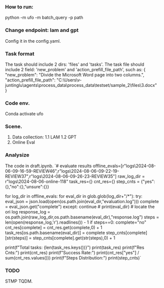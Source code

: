 ### How to run: 

python -m ufo -m batch_query -p path

### Change endpoint: lam and gpt

Config it in the config.yaml. 

### Task format

The task should include 2 dirs: 'files' and 'tasks'.
The task file should include 2 field: 'new_problem' and 'action_prefill_file_path', such as:
{
    "new_problem": "Divide the Microsoft Word page into two columns.",
    "action_prefill_file_path": "C:\\Users\\v-juntinglu\\agents\\process_data\\process_data\\testset/sample_2\\files\\3.docx"
}

### Code env.
Conda activate ufo

### Scene.
1. Data collection:
    1.1 LAM
    1.2 GPT
2. Online Eval

### Analysize
The code in draft.ipynb.
`# evaluate results
offline_evals=[r"logs\2024-08-06-09-16-59-REVIEW46",r"logs\2024-08-06-09-22-19-REVIEW37",r"logs\2024-08-06-09-26-23-REVIEW35"]
raw_log_dir = r"logs\2024-08-06-online-118"
task_res={}
cnt_res={}
step_cnts = {"yes":{},"no":{},"unsure":{}}

for log_dir in offline_evals:
    for eval_dir in glob.glob(log_dir+"/*"):
        try:
            eval_json = json.load(open(os.path.join(eval_dir,"evaluation.log")))
            complete = eval_json.get("complete")
        except:
            continue
        # print(eval_dir)
        # locate the ori log
        response_log = os.path.join(raw_log_dir,os.path.basename(eval_dir),"response.log")
        steps = len(open(response_log,'r').readlines()) - 1
        if steps==0:
            complete="no"
        cnt_res[complete] = cnt_res.get(complete,0) + 1
        task_res[os.path.basename(eval_dir)] = complete
        step_cnts[complete][str(steps)] = step_cnts[complete].get(str(steps),0) + 1
        

print(f"Total tasks: {len(task_res.keys())}")
print(task_res)
print(f"Res Cnts:")
print(cnt_res)
print(f"Success Rate:")
print(cnt_res["yes"] / sum(cnt_res.values()))
print(f"Steps Distribution:")
print(step_cnts)`

### TODO
STMP TQDM.